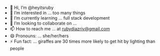 - 👋 Hi, I’m @heyitsruby
- 👀 I’m interested in ... too many things
- 🌱 I’m currently learning ... full stack development
- 💞️ I’m looking to collaborate on ...
- 📫 How to reach me ... at rubydiazriv@gmail.com
- 😄 Pronouns: ... she/her/hers
- ⚡ Fun fact: ... giraffes are 30 times more likely to get hit by lighting than people

<!---
heyitsruby/heyitsruby is a ✨ special ✨ repository because its `README.md` (this file) appears on your GitHub profile.
You can click the Preview link to take a look at your changes.
--->
